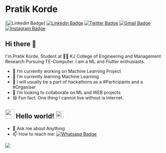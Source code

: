 # Pratik Korde
[![Linkedin Badge](https://komarev.com/ghpvc/?username=pkpratik1998&label=Views&color=blue&style=plastic)]
 [![Linkedin Badge](https://img.shields.io/badge/-pkpratik1998-blue?style=flat-square&logo=Linkedin&logoColor=white&link=https://www.linkedin.com/in/pkpratik1998/)](https://www.linkedin.com/in/pkpratik1998/) [![Twitter Badge](https://img.shields.io/badge/-@Pratikkorde1998-1ca0f1?style=flat-square&labelColor=1ca0f1&logo=twitter&logoColor=white&link=https://twitter.com/Pratikkorde1998)](https://twitter.com/Pratikkorde1998)
[![Gmail Badge](https://img.shields.io/badge/-pkpratik1998@gmail.com-c14438?style=flat-square&logo=Gmail&logoColor=white&link=mailto:pkpratik1998@gmail.com)](mailto:pkpratik1998@gmail.com)
 [![Instagram Badge](https://img.shields.io/badge/-@pratik__korde-f58529?style=flat-square&labelColor=dd2a7b&logo=Instagram&logoColor=white&link=https://www.instagram.com/pratik_korde/)](https://www.instagram.com/pratik_korde/)
## Hi there 👋
  I'm Pratik Korde, Student at 👨‍💻 KJ College of Engineering and Management Research Pursuing TE-Computer.  I am a ML and Flutter enthusiasts.


- 🔭 I’m currently working on Machine Learning Project
- 🌱 I’m currently learning Machine Learning
- 🤔 I will usually be a part of hackathons as a #Participants and a #Organiser
- 👯 I’m looking to collaborate on ML and WEB projects
- 😄 Fun fact: One thing I cannot live without is Internet.

## <img src="https://github.com/TheDudeThatCode/TheDudeThatCode/blob/master/Assets/Hi.gif" width="29px"> Hello world!&nbsp;<img src="https://github.com/TheDudeThatCode/TheDudeThatCode/blob/master/Assets/Earth.gif" width="24px">

- 💬 Ask me about Anything
- 📫 How to reach me:  [![Whatsapp Badge](https://img.shields.io/badge/-Pratik_Korde-25d366?style=flat-square&labelColor=25d366&logo=whatsapp&logoColor=white&link=https://wa.me/919503575705)](https://wa.me/919503575705)


<img src="https://github-readme-stats.vercel.app/api?username=pkpratik1998&&show_icons=true&title_color=ffffff&icon_color=bb2acf&text_color=daf7dc&bg_color=151515">
